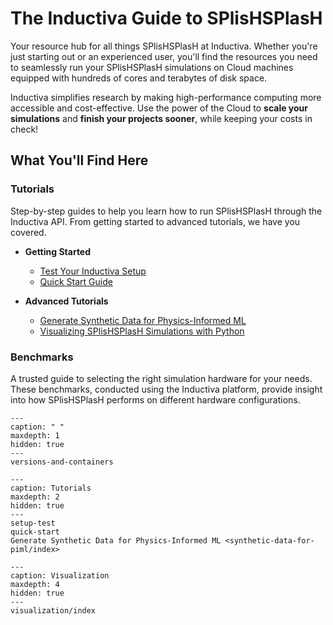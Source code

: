# The Inductiva Guide to SPlisHSPlasH
Your resource hub for all things SPlisHSPlasH at Inductiva. Whether you're just starting out or an experienced user, you'll find the resources you need to seamlessly run your SPlisHSPlasH simulations on Cloud machines equipped with hundreds of cores and terabytes of disk space.

Inductiva simplifies research by making high-performance computing more accessible and cost-effective. Use the power of the Cloud to **scale your simulations** and **finish your projects sooner**, while keeping your costs in check! 

## What You'll Find Here

### Tutorials
Step-by-step guides to help you learn how to run SPlisHSPlasH through the Inductiva API. From getting started to advanced tutorials, we have you covered.

* **Getting Started**
    - [Test Your Inductiva Setup](https://inductiva.ai/guides/splishsplash/setup-test)
    - [Quick Start Guide](https://inductiva.ai/guides/splishsplash/quick-start)

* **Advanced Tutorials**
    - [Generate Synthetic Data for Physics-Informed ML](https://inductiva.ai/guides/splishsplash/synthetic-data-for-piml/index)
    - [Visualizing SPlisHSPlasH Simulations with Python](https://inductiva.ai/guides/splishsplash/visualization/index)

### Benchmarks
A trusted guide to selecting the right simulation hardware for your needs. These benchmarks, conducted using the Inductiva platform, provide insight into how SPlisHSPlasH performs on different hardware configurations.


```{toctree}
---
caption: " "
maxdepth: 1
hidden: true
---
versions-and-containers
```

```{toctree}
---
caption: Tutorials
maxdepth: 2
hidden: true
---
setup-test
quick-start
Generate Synthetic Data for Physics-Informed ML <synthetic-data-for-piml/index>
```

```{toctree}
---
caption: Visualization
maxdepth: 4
hidden: true
---
visualization/index
```